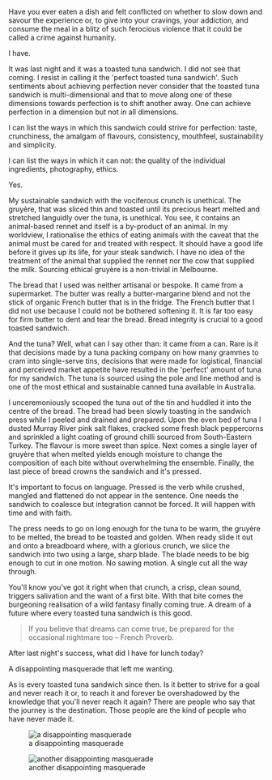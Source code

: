 Have you ever eaten a dish and felt conflicted on whether to slow down and savour the experience or, to give into your cravings, your addiction, and consume the meal in a blitz of such ferocious violence that it could be called a crime against humanity.

I have.

It was last night and it was a toasted tuna sandwich. I did not see that coming. I resist in calling it the 'perfect toasted tuna sandwich'. Such sentiments about achieving perfection never consider that the toasted tuna sandwich is multi-dimensional and that to move along one of these dimensions towards perfection is to shift another away. One can achieve perfection in a dimension but not in all dimensions.

I can list the ways in which this sandwich could strive for perfection: taste, crunchiness, the amalgam of flavours, consistency, mouthfeel, sustainability and simplicity.

I can list the ways in which it can not: the quality of the individual ingredients, photography, ethics.

Yes.

My sustainable sandwich with the vociferous crunch is unethical. The gruyère, that was sliced thin and toasted until its precious heart melted and stretched languidly over the tuna, is unethical. You see, it contains an animal-based rennet and itself is a by-product of an animal. In my worldview, I rationalise the ethics of eating animals with the caveat that the animal must be cared for and treated with respect. It should have a good life before it gives up its life, for your steak sandwich. I have no idea of the treatment of the animal that supplied the rennet nor the cow that supplied the milk. Sourcing ethical gruyère is a non-trivial in Melbourne.

The bread that I used was neither artisanal or bespoke. It came from a supermarket. The butter was really a butter-margarine blend and not the stick of organic French butter that is in the fridge. The French butter that I did not use because I could not be bothered softening it. It is far too easy for firm butter to dent and tear the bread. Bread integrity is crucial to a good toasted sandwich.

And the tuna? Well, what can I say other than: it came from a can. Rare is it that decisions made by a tuna packing company on how many grammes to cram into single-serve tins, decisions that were made for logistical, financial and perceived market appetite have resulted in the 'perfect' amount of tuna for my sandwich. The tuna is sourced using the pole and line method and is one of the most ethical and sustainable canned tuna available in Australia.

I unceremoniously scooped the tuna out of the tin and huddled it into the centre of the bread. The bread had been slowly toasting in the sandwich press while I peeled and drained and prepared. Upon the even bed of tuna I dusted Murray River pink salt flakes, cracked some fresh black peppercorns and sprinkled a light coating of ground chilli sourced from South-Eastern Turkey. The flavour is more sweet than spice. Next comes a single layer of gruyère that when melted yields enough moisture to change the composition of each bite without overwhelming the ensemble. Finally, the last piece of bread crowns the sandwich and it's pressed.

It's important to focus on language. Pressed is the verb while crushed, mangled and flattened do not appear in the sentence. One needs the sandwich to coalesce but integration cannot be forced. It will happen with time and with faith.

The press needs to go on long enough for the tuna to be warm, the gruyère to be melted, the bread to be toasted and golden. When ready slide it out and onto a breadboard where, with a glorious crunch, we slice the sandwich into two using a large, sharp blade. The blade needs to be big enough to cut in one motion. No sawing motion. A single cut all the way through.

You'll know you've got it right when that crunch, a crisp, clean sound, triggers salivation and the want of a first bite. With that bite comes the burgeoning realisation of a wild fantasy finally coming true. A dream of a future where every toasted tuna sandwich is this good.

> If you believe that dreams can come true, be prepared for the occasional nightmare too – French Proverb.

After last night's success, what did I have for lunch today?

A disappointing masquerade that left me wanting.

As is every toasted tuna sandwich since then. Is it better to strive for a goal and never reach it or, to reach it and forever be overshadowed by the knowledge that you'll never reach it again? There are people who say that the journey is the destination. Those people are the kind of people who have never made it.

<div class="polaroid">
  <figure>
    <img src="/images/food/toasted-tuna-sandwich-1.jpg" alt="a disappointing masquerade"/>
    <figcaption>a disappointing masquerade</figcaption>
  </figure>
  <figure>
    <img src="/images/food/toasted-tuna-sandwich-2.jpg" alt="another disappointing masquerade"/>
    <figcaption>another disappointing masquerade</figcaption>
  </figure>
</div>
